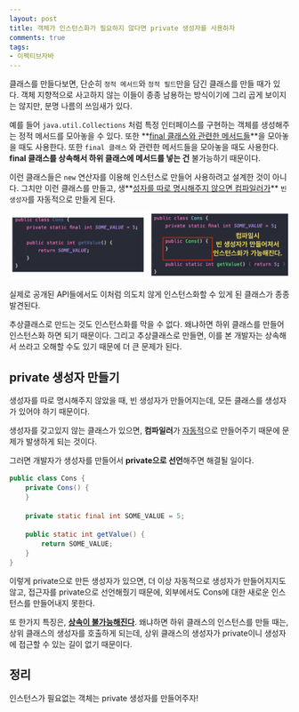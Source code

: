 ```yaml
---
layout: post
title: 객체가 인스턴스화가 필요하지 않다면 private 생성자를 사용하자
comments: true 
tags:
- 이펙티브자바
---
```


클래스를 만들다보면, 단순히 `정적 메서드`와 `정적 필드`만을 담긴 클래스를 만들 때가 있다. 객체 지향적으로 사고하지 않는 이들이 종종 남용하는 방식이기에 그리 곱게 보이지는 않지만, 분명 나름의 쓰임새가 있다.

예를 들어 `java.util.Collections` 처럼 특정 인터페이스를 구현하는 객체를 생성해주는 정적 메서드를 모아놓을 수 있다. 또한 **<u>final 클래스와 관련한 메서드들</u>**을 모아놓을 때도 사용한다. 또한 `final 클래스` 와 관련한 메서드들을 모아놓을 때도 사용한다.  **final 클래스를 상속해서 하위 클래스에 메서드를 넣는 건** 불가능하기 때문이다.

이런 클래스들은 `new` 연산자를 이용해 인스턴스로 만들어 사용하려고 설계한 것이 아니다. 그치만 이런 클래스를 만들고, 생**<u>성자를 따로 명시해주지 않으면 컴파일러가</u>** `빈 생성자`를 자동적으로 만들게 된다.

![](images/item4/noargs.png)

실제로 공개된 API들에서도 이처럼 의도치 않게 인스턴스화할 수 있게 된 클래스가 종종 발견된다.

추상클래스로 만드는 것도 인스턴스화를 막을 수 없다. 왜냐하면 하위 클래스를 만들어 인스턴스화 하면 되기 때문이다. 그리고 추상클래스로 만들면, 이를 본 개발자는 상속해서 쓰라고 오해할 수도 있기 때문에 더 큰 문제가 된다.

## private 생성자 만들기

생성자를 따로 명시해주지 않았을 때, 빈 생성자가 만들어지는데, 모든 클래스를 생성자가 있어야 하기 때문이다.

생성자를 갖고있지 않는 클래스가 있으면, **컴파일러**가 <u>자동적</u>으로 만들어주기 때문에 문제가 발생하게 되는 것이다.

그러면 개발자가 생성자를 만들어서 **private으로 선언**해주면 해결될 일이다.

```java
public class Cons {
    private Cons() {
    }

    private static final int SOME_VALUE = 5;

    public static int getValue() {
        return SOME_VALUE;
    }
}
```

이렇게 private으로 만든 생성자가 있으면, 더 이상 자동적으로 생성자가 만들어지지도 않고, 접근자를 private으로 선언해줬기 때문에, 외부에서도 Cons에 대한 새로운 인스턴스를 만들어내지 못한다.

또 한가지 특징은, **<u>상속이 불가능해진다</u>**. 왜냐하면 하위 클래스의 인스턴스를 만들 때는, 상위 클래스의 생성자를 호출하게 되는데, 상위 클래스의 생성자가 private이니 생성자에 접근할 수 있는 길이 없기 때문이다.



## 정리

인스턴스가 필요없는 객체는 private 생성자를 만들어주자!